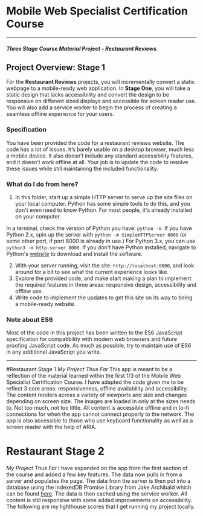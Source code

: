 # Mobile Web Specialist Certification Course
---
#### _Three Stage Course Material Project - Restaurant Reviews_

## Project Overview: Stage 1

For the **Restaurant Reviews** projects, you will incrementally convert a static webpage to a mobile-ready web application. In **Stage One**, you will take a static design that lacks accessibility and convert the design to be responsive on different sized displays and accessible for screen reader use. You will also add a service worker to begin the process of creating a seamless offline experience for your users.

### Specification

You have been provided the code for a restaurant reviews website. The code has a lot of issues. It’s barely usable on a desktop browser, much less a mobile device. It also doesn’t include any standard accessibility features, and it doesn’t work offline at all. Your job is to update the code to resolve these issues while still maintaining the included functionality.

### What do I do from here?

1. In this folder, start up a simple HTTP server to serve up the site files on your local computer. Python has some simple tools to do this, and you don't even need to know Python. For most people, it's already installed on your computer.

In a terminal, check the version of Python you have: `python -V`. If you have Python 2.x, spin up the server with `python -m SimpleHTTPServer 8000` (or some other port, if port 8000 is already in use.) For Python 3.x, you can use `python3 -m http.server 8000`. If you don't have Python installed, navigate to Python's [website](https://www.python.org/) to download and install the software.

2. With your server running, visit the site: `http://localhost:8000`, and look around for a bit to see what the current experience looks like.
3. Explore the provided code, and make start making a plan to implement the required features in three areas: responsive design, accessibility and offline use.
4. Write code to implement the updates to get this site on its way to being a mobile-ready website.

### Note about ES6

Most of the code in this project has been written to the ES6 JavaScript specification for compatibility with modern web browsers and future proofing JavaScript code. As much as possible, try to maintain use of ES6 in any additional JavaScript you write.

---
#Restaurant Stage 1
*My Project Thus Far*
This app is meant to be a reflection of the material learned within the first 1/3 of the Mobile Web Specialist Certification Course. I have adapted the code given me to be reflect 3 core areas: responsiveness, offline availability and accessibility. The content renders across a variety of viewports and size and changes depending on screen size. The images are loaded in only at the sizes needs to. Not too much, not too little. All content is accessible offline and in lo-fi connections for when the app cannot connect properly to the network. The app is also accessible to those who use keyboard functionality as well as a screen reader with the help of ARIA.
# Restaurant Stage 2
*My Project Thus Far*
I have expanded on the app from the first section of the course and added a few key features. The data now pulls in from a server and populates the page. The data from the server is then put into a database using the indexedDB Promise Library from Jake Archibald which can be found [here](https://github.com/jakearchibald/idb). The data is then cached using the service worker.
All content is still responsive with some added improvements on accessibility.
The following are my lighthouse scores that I get running my project locally. 
